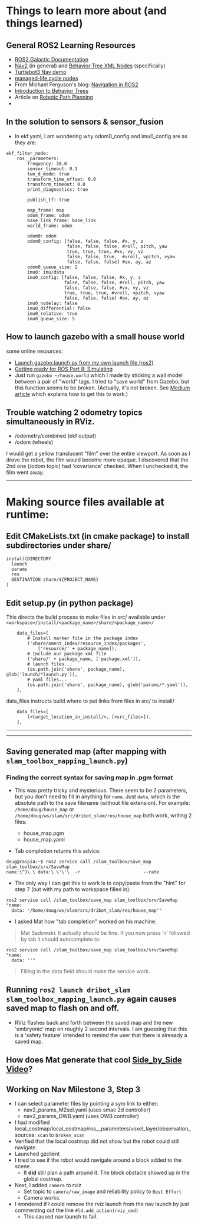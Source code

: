 # Things to learn more about (and things learned)

## General ROS2 Learning Resources
* [ROS2 Galactic Documentation](https://docs.ros.org/en/galactic/index.html)
* [Nav2](https://navigation.ros.org/) (in general) and [Behavior Tree XML Nodes](https://navigation.ros.org/configuration/packages/configuring-bt-xml.html) (specifically)
* [Turtlebot3 Nav demo](https://navigation.ros.org/getting_started/index.html)
* [managed-life cycle nodes](https://design.ros2.org/articles/node_lifecycle.html)
* From Michael Ferguson's blog: [Navigation in ROS2](http://www.robotandchisel.com/2020/09/01/navigation2/)
* [Introduction to Behavior Trees](https://robohub.org/introduction-to-behavior-trees/)
* Article on [Robotic Path Planning](https://theclassytim.medium.com/robotic-path-planning-rrt-and-rrt-212319121378)
* 
## In the solution to sensors & sensor_fusion
* In ekf.yaml, I am wondering why odom0_config and imu0_config are as they are:
```
ekf_filter_node:
    ros__parameters:
        frequency: 30.0
        sensor_timeout: 0.1
        two_d_mode: true
        transform_time_offset: 0.0
        transform_timeout: 0.0
        print_diagnostics: true

        publish_tf: true

        map_frame: map
        odom_frame: odom
        base_link_frame: base_link
        world_frame: odom

        odom0: odom
        odom0_config: [false, false, false, #x, y, z
                       false, false, false, #roll, pitch, yaw
                       true, true, true, #vx, vy, vz
                       false, false, true,  #vroll, vpitch, vyaw
                       false, false, false] #ax, ay, az
        odom0_queue_size: 2
        imu0: imu/data
        imu0_config: [false, false, false, #x, y, z
                      false, false, false, #roll, pitch, yaw
                      false, false, false, #vx, vy, vz
                      true, true, true, #vroll, vpitch, vyaw
                      false, false, false] #ax, ay, az
        imu0_nodelay: false
        imu0_differential: false
        imu0_relative: true
        imu0_queue_size: 5
```
## How to launch gazebo with a small house world
some online resources:
* [Launch gazebo.launch.py from my own launch file (ros2)](https://answers.ros.org/question/374976/ros2-launch-gazebolaunchpy-from-my-own-launch-file/)
* [Getting ready for ROS Part 8: Simulating](https://articulatedrobotics.xyz/ready-for-ros-8-gazebo/)
* Just run `gazebo ~/house.world` which I made by sticking a wall model between a pair of "world" tags.
I tried to "save world" from Gazebo, but this function seems to be broken. (Actually, it's not broken. See [Medium article](https://medium.com/creating-a-gazebo-simulation-with-ros2-for-your/introduction-8daf6efa12f4) which explains how to get this to work.)

## Trouble watching 2 odometry topics simultaneously in RViz.
* /odometry/combined (ekf output)
* /odom (wheels)

I would get a yellow translucent "film" over the entire viewport. As soon as I drove the robot, the film would become more opaque. I discovered that the 2nd one (/odom topic) had 'covariance' checked. When I unchecked it, the film went away.
********************************************************************************
# Making source files available at runtime:
## Edit CMakeLists.txt (in cmake package) to install subdirectories under share/
```
install(DIRECTORY
  launch
  params
  res
  DESTINATION share/${PROJECT_NAME}
)
```
## Edit setup.py (in python package)
This directs the build process to make files in src/ available under `<workspace>/install/<package_name>/share/<package_name>/`
```
    data_files=[
        # Install marker file in the package index
        ('share/ament_index/resource_index/packages',
            ['resource/' + package_name]),
        # Include our package.xml file
        ('share/' + package_name, ['package.xml']),
        # launch files...
        (os.path.join('share', package_name), glob('launch/*launch.py')),
        # yaml files...
        (os.path.join('share', package_name), glob('params/*.yaml')),
    ],
```
data_files instructs build where to put links from files in src/ to install/
```
    data_files=[
        (<target_location_in_install/>, [<src_files>]),
    ],
```
***************************************************************************
***************************************************************************
## Saving generated map (after mapping with `slam_toolbox_mapping_launch.py`)
### Finding the correct syntax for saving map in .pgm format
* This was pretty tricky and mysterious.
There seem to be 2 parameters, but you don't need to fill in anything for `name`. Just `data`, which is the absolute path to the save filename (without file extension). For example: `/home/doug/house_map` or `/home/doug/ws/slam/src/dribot_slam/res/house_map` both work, writing 2 files:
    * house_map.pgm
    * house_map.yaml

* Tab completion returns this advice:
```
doug@raspi4:~$ ros2 service call /slam_toolbox/save_map slam_toolbox/srv/SaveMap 
name:\^J\ \ data:\ \'\'\  -r                        --rate
```

* The only way I can get this to work is to copy/paste from the "hint" for step 7 (but with my path to workspace filled in):

```
ros2 service call /slam_toolbox/save_map slam_toolbox/srv/SaveMap "name:
  data: '/home/doug/ws/slam/src/dribot_slam/res/house_map'"
```
* I asked Mat how "tab completion" worked on his machine.
> Mat Sadowski: It actually should be fine. If you now press ‘n’ followed by tab it should autocomplete to:
```
ros2 service call /slam_toolbox/save_map slam_toolbox/srv/SaveMap "name:
  data: ''"
```
> Filling in the data field should make the service work.

## Running `ros2 launch dribot_slam slam_toolbox_mapping_launch.py` again causes saved map to flash on and off.
* RViz flashes back and forth between the saved map and the new 'embryonic' map on roughly 2 second intervals. I am guessing that this is a 'safety feature' intended to remind the user that there is alreaady a saved map.

## How does Mat generate that cool [Side_by_Side Video](https://www.youtube.com/watch?v=DqVGbUCOyRk)?
## Working on Nav Milestone 3, Step 3
* I can select parameter files by pointing a sym link to either:
    * nav2_params_M2sol.yaml (uses smac 2d controller)
    * nav2_params_DWB.yaml (uses DWB controller)
* I had modified local_costmap/local_costmap/ros__parameters/voxel_layer/observation_sources: `scan` to `broken_scan`
* Verified that the local costmap did not show but the robot could still navigate.
* Launched gzclient
* I tried to see if the robot would navigate around a block added to the scene.
    * It **did** still plan a path around it. The block obstacle showed up in the global costmap.
* Next, I added `camera` to rviz
    * Set topic to `camera/raw_image` and reliability policy to `Best Effort`
    * Camera works.
* I wondered if I could remove the rviz launch from the nav launch by just commenting out the line `#ld.add_action(rviz_cmd)`
    * This caused nav launch to fail.
## 
